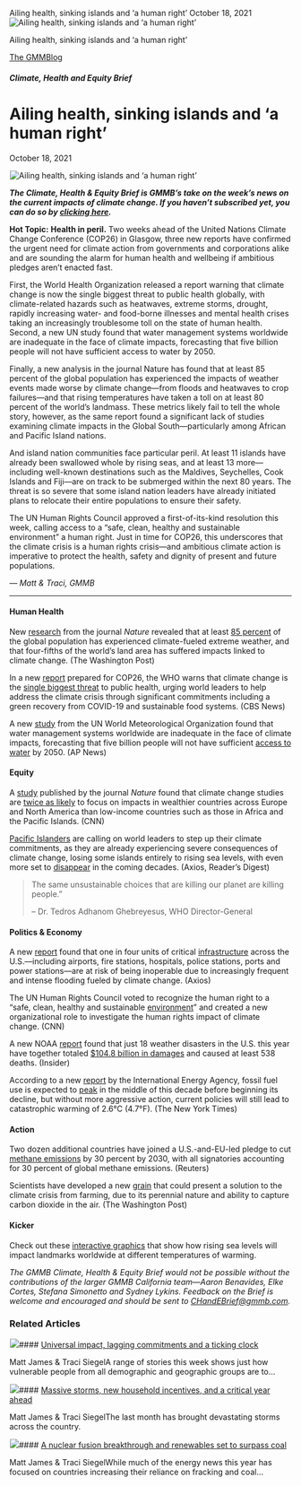 



Ailing health, sinking islands and ‘a human right’
October 18, 2021
![Ailing health, sinking islands and ‘a human right’](data:image/gif;base64,R0lGODlhAQABAAAAACH5BAEKAAEALAAAAAABAAEAAAICTAEAOw==)![Ailing health, sinking islands and ‘a human right’](https://www.gmmb.com/wp-content/uploads/2021/10/Screen-Shot-2021-10-15-at-4.14.01-PM-560x560-1.png)



Ailing health, sinking islands and ‘a human right’





 [The GMMBlog](/blog/)



##### Climate, Health and Equity Brief

 Ailing health, sinking islands and ‘a human right’
==================================================


October 18, 2021



![Ailing health, sinking islands and ‘a human right’](data:image/gif;base64,R0lGODlhAQABAAAAACH5BAEKAAEALAAAAAABAAEAAAICTAEAOw==)![Ailing health, sinking islands and ‘a human right’](https://www.gmmb.com/wp-content/uploads/2021/10/Screen-Shot-2021-10-15-at-4.14.01-PM-560x560-1-552x552.png) 


***The Climate, Health & Equity Brief is GMMB’s take on the week’s news on the current impacts of climate change. If you haven’t subscribed yet, you can do so by [clicking here](https://mailchimp.us4.list-manage.com/subscribe?u=f2f8c4bdabe1a2a83f914e813&id=4a13a601e2).***


**Hot Topic:** **Health in peril.** Two weeks ahead of the United Nations Climate Change Conference (COP26) in Glasgow, three new reports have confirmed the urgent need for climate action from governments and corporations alike and are sounding the alarm for human health and wellbeing if ambitious pledges aren’t enacted fast.


First, the World Health Organization released a report warning that climate change is now the single biggest threat to public health globally, with climate-related hazards such as heatwaves, extreme storms, drought, rapidly increasing water- and food-borne illnesses and mental health crises taking an increasingly troublesome toll on the state of human health. Second, a new UN study found that water management systems worldwide are inadequate in the face of climate impacts, forecasting that five billion people will not have sufficient access to water by 2050.


Finally, a new analysis in the journal Nature has found that at least 85 percent of the global population has experienced the impacts of weather events made worse by climate change—from floods and heatwaves to crop failures—and that rising temperatures have taken a toll on at least 80 percent of the world’s landmass. These metrics likely fail to tell the whole story, however, as the same report found a significant lack of studies examining climate impacts in the Global South—particularly among African and Pacific Island nations.


And island nation communities face particular peril. At least 11 islands have already been swallowed whole by rising seas, and at least 13 more—including well-known destinations such as the Maldives, Seychelles, Cook Islands and Fiji—are on track to be submerged within the next 80 years. The threat is so severe that some island nation leaders have already initiated plans to relocate their entire populations to ensure their safety.


The UN Human Rights Council approved a first-of-its-kind resolution this week, calling access to a “safe, clean, healthy and sustainable environment” a human right. Just in time for COP26, this underscores that the climate crisis is a human rights crisis—and ambitious climate action is imperative to protect the health, safety and dignity of present and future populations.


*— Matt & Traci, GMMB*




---


#### Human Health


New [research](https://www.nature.com/articles/s41558-021-01168-6) from the journal *Nature* revealed that at least [85 percent](https://www.washingtonpost.com/climate-environment/2021/10/11/85-percent-population-climate-impacts/) of the global population has experienced climate-fueled extreme weather, and that four-fifths of the world’s land area has suffered impacts linked to climate change. (The Washington Post)


In a new [report](https://www.who.int/publications/i/item/cop26-special-report) prepared for COP26, the WHO warns that climate change is the [single biggest threat](https://www.cbsnews.com/news/climate-change-health-threat-who/) to public health, urging world leaders to help address the climate crisis through significant commitments including a green recovery from COVID-19 and sustainable food systems. (CBS News)


A new [study](https://library.wmo.int/fb.php?title=2021%20State%20of%20Climate%20Services%20%28WMO-No.%201278%29&url=index.php%3Flvl%3Dnotice_display%26id%3D21963#.YWc6rgIk_oX.link) from the UN World Meteorological Organization found that water management systems worldwide are inadequate in the face of climate impacts, forecasting that five billion people will not have sufficient [access to water](https://apnews.com/article/business-united-nations-floods-droughts-water-management-9fea3f6558b578a9acfa0835b577f959) by 2050. (AP News)


#### Equity


A [study](https://www.nature.com/articles/s41558-021-01168-6) published by the journal *Nature* found that climate change studies are [twice as likely](https://www.cnn.com/2021/10/11/world/climate-change-attribution-gap/index.html) to focus on impacts in wealthier countries across Europe and North America than low-income countries such as those in Africa and the Pacific Islands. (CNN)


[Pacific Islanders](https://www.axios.com/climate-change-pacific-islands-activism-un-93221bd2-c6ae-44d7-8456-e66209f1656e.html) are calling on world leaders to step up their climate commitments, as they are already experiencing severe consequences of climate change, losing some islands entirely to rising sea levels, with even more set to [disappear](https://www.rd.com/list/islands-will-disappear-80-years/) in the coming decades. (Axios, Reader’s Digest)



> The same unsustainable choices that are killing our planet are killing people.”
> 
> 
> – Dr. Tedros Adhanom Ghebreyesus, WHO Director-General
> 
> 


#### Politics & Economy


A new [report](https://firststreet.org/research-lab/published-research/highlights-from-infrastructure-on-the-brink/) found that one in four units of critical [infrastructure](https://www.axios.com/flood-risk-united-states-critical-infrastructure-a8703d5b-8d95-4584-8bc3-4ea086b83cfa.html) across the U.S.—including airports, fire stations, hospitals, police stations, ports and power stations—are at risk of being inoperable due to increasingly frequent and intense flooding fueled by climate change. (Axios)


The UN Human Rights Council voted to recognize the human right to a “safe, clean, healthy and sustainable [environment](https://www.cnn.com/2021/10/08/world/un-clean-environment-human-right-climate-intl/index.html)” and created a new organizational role to investigate the human rights impact of climate change. (CNN)


A new NOAA [report](https://www.ncdc.noaa.gov/billions/) found that just 18 weather disasters in the U.S. this year have together totaled [$104.8 billion in damages](https://www.insider.com/us-has-had-18-1-billion-weather-disasters-this-year-2021-10) and caused at least 538 deaths. (Insider)


According to a new [report](https://www.iea.org/reports/world-energy-outlook-2021) by the International Energy Agency, fossil fuel use is expected to [peak](https://www.nytimes.com/2021/10/13/climate/global-fossil-fuel-use.html) in the middle of this decade before beginning its decline, but without more aggressive action, current policies will still lead to catastrophic warming of 2.6°C (4.7°F). (The New York Times)


#### Action


Two dozen additional countries have joined a U.S.-and-EU-led pledge to cut [methane emissions](https://www.reuters.com/business/environment/exclusive-us-eu-line-up-over-20-more-countries-global-methane-pact-2021-10-11/) by 30 percent by 2030, with all signatories accounting for 30 percent of global methane emissions. (Reuters)


Scientists have developed a new [grain](https://www.washingtonpost.com/climate-solutions/interactive/2021/bread-baking-sustainable-grain-kernza/) that could present a solution to the climate crisis from farming, due to its perennial nature and ability to capture carbon dioxide in the air. (The Washington Post)


#### Kicker


Check out these [interactive graphics](https://picturing.climatecentral.org/#search) that show how rising sea levels will impact landmarks worldwide at different temperatures of warming.


*The GMMB Climate, Health & Equity Brief would not be possible without the contributions of the larger GMMB California team—Aaron Benavides, Elke Cortes, Stefana Simonetto and Sydney Lykins. Feedback on the Brief is welcome and encouraged and should be sent to [CHandEBrief@gmmb.com](mailto:CHandEBrief@gmmb.com).*









### Related Articles

![](data:image/gif;base64,R0lGODlhAQABAAAAACH5BAEKAAEALAAAAAABAAEAAAICTAEAOw==)![](https://www.gmmb.com/wp-content/uploads/2023/01/c53f7cb5-08a2-d0cf-d9a1-c8ef2c9b55e0-380x200.png)#### [Universal impact, lagging commitments and a ticking clock](https://www.gmmb.com/news/universal-impact-lagging-commitments-and-a-ticking-clock/)

Matt James & Traci SiegelA range of stories this week shows just how vulnerable people from all demographic and geographic groups are to…

![](data:image/gif;base64,R0lGODlhAQABAAAAACH5BAEKAAEALAAAAAABAAEAAAICTAEAOw==)![](https://www.gmmb.com/wp-content/uploads/2023/01/Picture1-380x200.png)#### [Massive storms, new household incentives, and a critical year ahead](https://www.gmmb.com/news/massive-storms-new-household-incentives-and-a-critical-year-ahead-and-renewables-set-to-surpass-coal-2/)

Matt James & Traci SiegelThe last month has brought devastating storms across the country.

![](data:image/gif;base64,R0lGODlhAQABAAAAACH5BAEKAAEALAAAAAABAAEAAAICTAEAOw==)![](https://www.gmmb.com/wp-content/uploads/2022/12/Picture1-380x200.png)#### [A nuclear fusion breakthrough and renewables set to surpass coal](https://www.gmmb.com/news/a-nuclear-fusion-breakthrough-and-renewables-set-to-surpass-coal/)

Matt James & Traci SiegelWhile much of the energy news this year has focused on countries increasing their reliance on fracking and coal…





